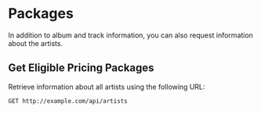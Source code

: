 # Packages

In addition to album and track information, you can also request information about the artists.

## Get Eligible Pricing Packages

Retrieve information about all artists using the following URL:

`GET http://example.com/api/artists`

